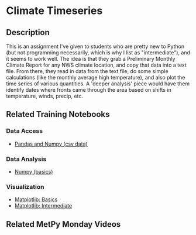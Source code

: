 Climate Timeseries
==================

## Description
This is an assignment I've given to students who are pretty new to Python (but not programming necessarily, which is why I list as "intermediate"), and it seems to work well.
The idea is that they grab a Preliminary Monthly Climate Report for any NWS climate location, and copy that data into a text file.
From there, they read in data from the text file, do some simple calculations (like the monthly average high temperature), and also plot the time series of various quantities.
A 'deeper analysis' piece would have them identify dates where fronts came through the area based on shifts in temperature, winds, precip, etc.

## Related Training Notebooks

### Data Access
* [Pandas and Numpy (csv data)](https://nbviewer.jupyter.org/github/Unidata/pyaos-ams-2021/blob/master/notebooks/dataAccess/numpy.ipynb)

### Data Analysis
* [Numpy (basics)](https://nbviewer.jupyter.org/github/Unidata/pyaos-ams-2021/blob/master/notebooks/analysis/numpy.ipynb)

### Visualization
* [Matplotlib: Basics](https://nbviewer.jupyter.org/github/Unidata/pyaos-ams-2021/blob/master/notebooks/visualization/matplotlib-basics.ipynb)
* [Matplotlib: Intermediate](https://nbviewer.jupyter.org/github/Unidata/pyaos-ams-2021/blob/master/notebooks/visualization/matplotlib-intermediate.ipynb)

## Related MetPy Monday Videos
